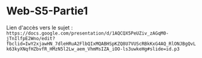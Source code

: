 # Web-S5-Partie1
Lien d'accès vers le sujet : `https://docs.google.com/presentation/d/1AQCQX5PeUZiv_zAGqM0-jTnIlfpE2Wno/edit?fbclid=IwY2xjawHN_7dleHRuA2FlbQIxMQABHSpKZQ8U7VUScRBkKxG4AQ_RlONJBgQvLk63kyXNqfHZbvfR_HMzN5l2Lw_aem_VhmMsIZA_iOO-ls3uwkeHg#slide=id.p3`
